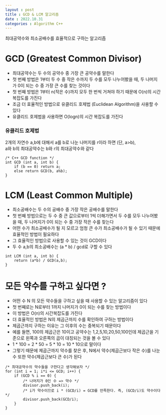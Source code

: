 ```yaml
---
layout : post
title : GCD & LCM 알고리즘
date : 2022.10.31
categories : Algorithm C++
---
```


최대공약수와 최소공배수를 효율적으로 구하는 알고리즘

# GCD (Greatest Common Divisor)

- 최대공약수는 두 수의 공약수 중 가장 큰 공약수를 말한다
- 첫 번째 방법은 1부터 두 수 중 작은 수까지 두 수를 모두 나누어봤을 때, 두 나머지가 0이 되는 수 중 가장 큰 수를 찾는 것이다
- 첫 번째 방법은 1부터 n(작은 수)까지 모두 한 번씩 거쳐야 하기 때문에 O(n)의 시간 복잡도를 가진다
- 조금 더 효율적인 방법으로 유클리드 호제법 (Euclidean Algorithm)을 사용할 수 있다
- 유클리드 호제법을 사용하면 O(logn)의 시간 복잡도를 가진다

### 유클리드 호제법
2개의 자연수 a,b에 대해서 a를 b로 나눈 나머지를 r이라 하면 (단, a>b),   
a와 b의 최대공약수는 b와 r의 최대공약수와 같다    

```
/* C++ GCD function */
int GCD (int a, int b) {
    if (b == 0) return a;
    else return GCD(b, a%b);
}
```

# LCM (Least Common Multiple)

- 최소공배수는 두 수의 공배수 중 가장 작은 공배수를 말한다
- 첫 번째 방법으로는 두 수 중 큰 값으로부터 1씩 더해가면서 두 수를 모두 나누어봤을 때, 두 나머지가 0이 되는 수 중 가장 작은 수를 찾는다
- 어떤 수가 최소공배수가 될 지 모르고 엄청 큰 수가 최소공배수가 될 수 있기 때문에 효율적인 방법이 필요하다
- 그 효율적인 방법으로 사용할 수 있는 것이 GCD이다
- 두 수 a,b의 최소공배수는 (a * b) / gcd로 구할 수 있다

```
int LCM (int a, int b) {
    return (a*b) / GCD(a,b);
} 
```

# 모든 약수를 구하고 싶다면 ?

- 어떤 수 N 의 모든 약수들을 구하고 싶을 때 사용할 수 있는 알고리즘이 있다
- 첫 번째로는 N로부터 1까지 나머지가 0이 되는 수를 찾는 방법이다
- 이 방법은 O(n)의 시간복잡도를 가진다
- 더 효율적인 방법은 N의 제곱근까지 수를 확인하여 구하는 방법이다
- 제곱근까지 구하는 이유는 그 이후의 수는 중복되기 때문이다
- 예를 들면, 100의 제곱근은 10이고 공약수는 1,2,5,10,20,50,100인데 제곱근을 기준으로 왼쪽과 오른쪽의 곱이 대칭되는 것을 볼 수 있다
- 1 * 100 = 2 * 50 = 5 * 10 = 10 * 10으로 말이다
- 그렇기 때문에 제곱근까지 약수를 찾은 후, N에서 약수(제곱근보다 작은 수)를 나눈 수 또한 약수(제곱근보다 큰 수)가 된다

```
/* 최대공약수의 약수들을 구한다고 생각해보자 */
for (int i = 1; i*i <= GCD; i++) {
    if (GCD % i == 0) {
        /* 나머지가 0인 수 => 약수 */
        divisor.push_back(i); 
        /* i가 약수이므로 i * (GCD/i) = GCD를 만족한다. 즉, (GCD/i)도 약수이다 */
        divisor.push_back(GCD/i); 
    }
}
```